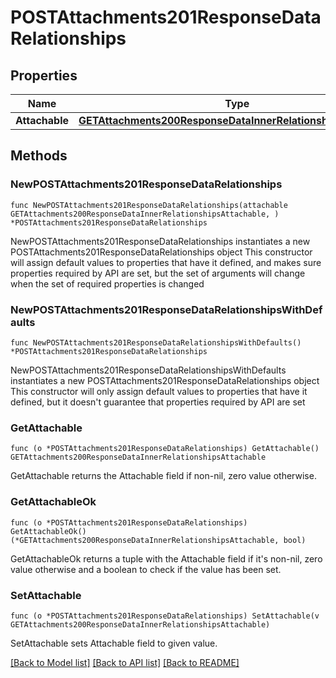 # POSTAttachments201ResponseDataRelationships

## Properties

Name | Type | Description | Notes
------------ | ------------- | ------------- | -------------
**Attachable** | [**GETAttachments200ResponseDataInnerRelationshipsAttachable**](GETAttachments200ResponseDataInnerRelationshipsAttachable.md) |  | 

## Methods

### NewPOSTAttachments201ResponseDataRelationships

`func NewPOSTAttachments201ResponseDataRelationships(attachable GETAttachments200ResponseDataInnerRelationshipsAttachable, ) *POSTAttachments201ResponseDataRelationships`

NewPOSTAttachments201ResponseDataRelationships instantiates a new POSTAttachments201ResponseDataRelationships object
This constructor will assign default values to properties that have it defined,
and makes sure properties required by API are set, but the set of arguments
will change when the set of required properties is changed

### NewPOSTAttachments201ResponseDataRelationshipsWithDefaults

`func NewPOSTAttachments201ResponseDataRelationshipsWithDefaults() *POSTAttachments201ResponseDataRelationships`

NewPOSTAttachments201ResponseDataRelationshipsWithDefaults instantiates a new POSTAttachments201ResponseDataRelationships object
This constructor will only assign default values to properties that have it defined,
but it doesn't guarantee that properties required by API are set

### GetAttachable

`func (o *POSTAttachments201ResponseDataRelationships) GetAttachable() GETAttachments200ResponseDataInnerRelationshipsAttachable`

GetAttachable returns the Attachable field if non-nil, zero value otherwise.

### GetAttachableOk

`func (o *POSTAttachments201ResponseDataRelationships) GetAttachableOk() (*GETAttachments200ResponseDataInnerRelationshipsAttachable, bool)`

GetAttachableOk returns a tuple with the Attachable field if it's non-nil, zero value otherwise
and a boolean to check if the value has been set.

### SetAttachable

`func (o *POSTAttachments201ResponseDataRelationships) SetAttachable(v GETAttachments200ResponseDataInnerRelationshipsAttachable)`

SetAttachable sets Attachable field to given value.



[[Back to Model list]](../README.md#documentation-for-models) [[Back to API list]](../README.md#documentation-for-api-endpoints) [[Back to README]](../README.md)


